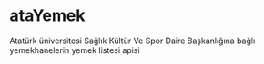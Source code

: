 # ataYemek
Atatürk üniversitesi Sağlık Kültür Ve Spor Daire Başkanlığına bağlı yemekhanelerin yemek listesi apisi
